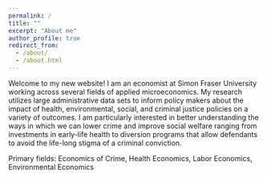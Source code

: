 ```yaml
---
permalink: /
title: ""
excerpt: "About me"
author_profile: true
redirect_from: 
  - /about/
  - /about.html
---
```


Welcome to my new website! I am an economist at Simon Fraser University working across several fields of applied microeconomics. My research utilizes large administrative data sets to inform policy makers about the impact of health, environmental, social, and criminal justice policies on a variety of outcomes. I am particularly interested in better understanding the ways in which we can lower crime and improve social welfare ranging from investments in early-life health  to diversion programs that allow defendants to avoid the life-long stigma of a criminal conviction. 

Primary fields: Economics of Crime, Health Economics, Labor Economics, Environmental Economics





